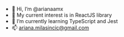 - 👋 Hi, I’m @arianaamx
- 👀 My current interest is in ReactJS library
- 🌱 I’m currently learning TypeScript and Jest
- 📫 ariana.milasincic@gmail.com

<!---
arianaamx/arianaamx is a ✨ special ✨ repository because its `README.md` (this file) appears on your GitHub profile.
You can click the Preview link to take a look at your changes.
--->
